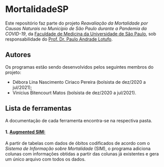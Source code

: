 # MortalidadeSP

Este repositório faz parte do projeto
*Reavaliação da Mortalidade por Causas Naturais no Município de São Paulo
durante a Pandemia da COVID-19*,
da
[Faculdade de Medicina da Universidade de São Paulo](https://www.fm.usp.br/),
sob responsabilidade do
[Prof. Dr. Paulo Andrade Lotufo](https://uspdigital.usp.br/especialistas/especialistaObter?codpub=F7A214F0B89F).


## Autores

Os programas estão sendo desenvolvidos pelos seguintes membros do projeto:

- Débora Lina Nascimento Ciriaco Pereira (bolsista de dez/2020 a jul/2021);
- Vinícius Bitencourt Matos (bolsista de dez/2020 a jul/2021).


## Lista de ferramentas

A documentação de cada ferramenta encontra-se na respectiva pasta.

#### 1. [Augmented SIM:](augmented_sim)

A partir de tabelas com dados de óbitos codificados de acordo com o
*Sistema de Informação sobre Mortalidade* (SIM), o programa adiciona
colunas com informações obtidas a partir das colunas já existentes
e gera um único arquivo com todos os dados.

